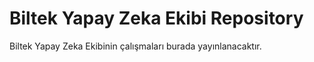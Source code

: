 # Biltek Yapay Zeka Ekibi Repository
Biltek Yapay Zeka Ekibinin çalışmaları burada yayınlanacaktır.
